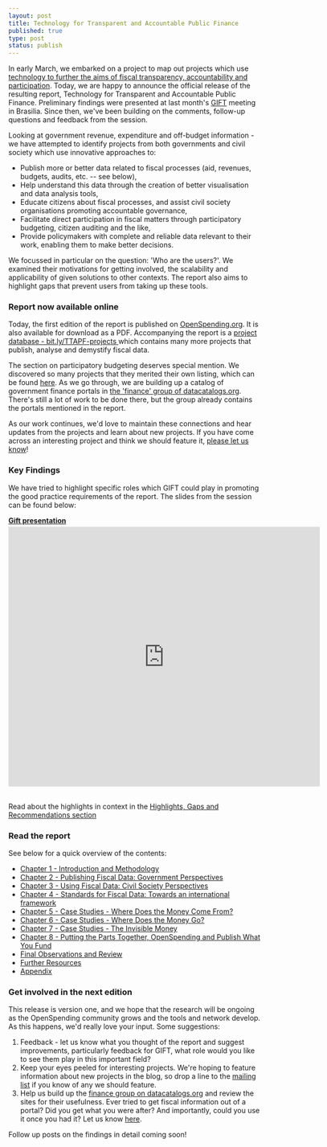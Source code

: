 ```yaml
--- 
layout: post
title: Technology for Transparent and Accountable Public Finance
published: true
type: post
status: publish
---
```


In early March, we embarked on a project to map out projects which use [technology to further the aims of fiscal transparency, accountability and participation](http://openspending.org/blog/2012/03/12/technology-for-fiscal-transparency-where-next.html). Today, we are happy to announce the official release of the resulting report, Technology for Transparent and Accountable Public Finance. Preliminary findings were presented at last month's [GIFT](http://fiscaltransparency.net/) meeting in Brasilia. Since then, we've been building on the comments, follow-up questions and feedback from the session. 

Looking at government revenue, expenditure and off-budget information - we have attempted to identify projects from both governments and civil society which use innovative approaches to: 

* Publish more or better data related to fiscal processes (aid, revenues, budgets, audits, etc. -- see below),
* Help understand this data through the creation of better visualisation and data analysis tools,
* Educate citizens about fiscal processes, and assist civil society organisations promoting accountable governance,
* Facilitate direct participation in fiscal matters through participatory budgeting, citizen auditing and the like,
* Provide policymakers with complete and reliable data relevant to their work, enabling them to make better decisions.

We focussed in particular on the question: 'Who are the users?'. We examined their motivations for getting involved, the scalability and applicability of given solutions to other contexts. The report also aims to highlight gaps that prevent users from taking up these tools.

### Report now available online

Today, the first edition of the report is published on [OpenSpending.org](http://openspending.org/resources/gift/index.html). It is also available for download as a PDF. Accompanying the report is a [project database - bit.ly/TTAPF-projects ](https://bit.ly/TTAPF-projects) which contains many more projects that publish, analyse and demystify fiscal data. 

The section on participatory budgeting deserves special mention. We discovered so many projects that they merited their own listing, which can be found [here](https://docs.google.com/spreadsheet/ccc?key=0AvoV_cBqwo28dE9fZy02NEt2UGxPTnRQMTEzaUhTOGc#gid=4). As we go through, we are building up a catalog of government finance portals in [the 'finance' group of datacatalogs.org](http://datacatalogs.org/group/finance). There's still a lot of work to be done there, but the group already contains the portals mentioned in the report. 

As our work continues, we'd love to maintain these connections and hear updates from the projects and learn about new projects. If you have come across an interesting project and think we should feature it, [please let us know](mailto:gift-report@okfn.org)! 

### Key Findings

We have tried to highlight specific roles which GIFT could play in promoting the good practice requirements of the report. The slides from the session can be found below:

<div style="width:620px" id="__ss_12607771"> <strong style="display:block;margin:12px 0 4px"><a href="http://www.slideshare.net/lucyfedia/gift-presentation-12607771" title="Gift presentation" target="_blank">Gift presentation</a></strong> <iframe src="http://www.slideshare.net/slideshow/embed_code/12607771" width="620" height="517" frameborder="0" marginwidth="0" marginheight="0" scrolling="no" allowfullscreen></iframe></div><br/>

Read about the highlights in context in the [Highlights, Gaps and Recommendations section](http://openspending.org/resources/gift/chapter1-3.html)

### Read the report

See below for a quick overview of the contents: 

* [Chapter 1 - Introduction and Methodology](http://openspending.org/resources/gift/chapter1.html)
* [Chapter 2 - Publishing Fiscal Data: Government Perspectives](http://openspending.org/resources/gift/chapter2-intro.html)
* [Chapter 3 - Using Fiscal Data: Civil Society Perspectives](http://openspending.org/resources/gift/chapter3-intro.html)
* [Chapter 4 - Standards for Fiscal Data:  Towards an international framework](http://openspending.org/resources/gift/chapter4-intro.html)
* [Chapter 5 - Case Studies - Where Does the Money Come From?](http://openspending.org/resources/gift/chapter5-intro.html)
* [Chapter 6 - Case Studies - Where Does the Money Go?](http://openspending.org/resources/gift/chapter6-intro.html)
* [Chapter 7 - Case Studies - The Invisible Money](http://openspending.org/resources/gift/chapter7-intro.html)
* [Chapter 8 - Putting the Parts Together, OpenSpending and Publish What You Fund](http://openspending.org/resources/gift/chapter8-intro.html)
* [Final Observations and Review](http://openspending.org/resources/gift/chapter9-intro.html)
* [Further Resources](http://openspending.org/resources/gift/bibliography.html)
* [Appendix](http://openspending.org/resources/gift/chapter10-intro.html)

### Get involved in the next edition

This release is version one, and we hope that the research will be ongoing as the OpenSpending community grows and the tools and network develop. As this happens, we'd really love your input. Some suggestions: 

1. Feedback - let us know what you thought of the report and suggest improvements, particularly feedback for GIFT, what role would you like to see them play in this important field? 
2. Keep your eyes peeled for interesting projects. We're hoping to feature information about new projects in the blog, so drop a line to the [mailing list](http://lists.okfn.org/mailman/listinfo/openspending) if you know of any we should feature. 
3. Help us build up the [finance group on datacatalogs.org](http://datacatalogs.org/group/finance) and review the sites for their usefulness. Ever tried to get fiscal information out of a portal? Did you get what you were after? And importantly, could you use it once you had it? Let us know [here](https://docs.google.com/spreadsheet/viewform?formkey=dGNXNVFXdDlPNlRDaXB2bXc0aGR5UVE6MQ#gid=0).

Follow up posts on the findings in detail coming soon!